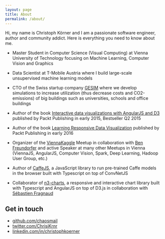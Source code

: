 ```yaml
---
layout: page
title: About
permalink: /about/
---
```


Hi, my name is Christoph Körner and I am a passionate software engineer, author and community addict. Here is everything you need to know about me.

* Master Student in Computer Science (Visual Computing) at Vienna University of Technology focusing on Machine Learning, Computer Vision and Graphics

* Data Scientist at T-Mobile Austria where I build large-scale unsupervised machine learning models

* CTO of the Swiss startup company [GESIM](http://gesim.ch) where we develop simulations to increase utilization (thus decrease costs and CO2-emissions) of big buildings such as universities, schools and office buildings

* Author of the book [Interactive data visualizations with AngularJS and D3](https://www.packtpub.com/web-development/data-visualization-d3-and-angularjs) published by Packt Publishing in early 2015, Bestseller Q2 2015

* Author of the book [Learning Responsive Data Visualization](https://www.amazon.com/Learning-Responsive-Visualization-Christoph-Korner/dp/178588378X/) published by Packt Publishing in early 2016

* Organizer of the [ViennaKaggle](http://viennakaggle.github.io/) Meetup in collaboration with [Ben Freundorfer](https://twitter.com/benfreu) and active Speaker at many other Meetups in Vienna (ViennaJS, AngularJS, Computer Vision, Spark, Deep Learning, Hadoop User Group, etc.)

* Author of [CaffeJS](https://github.com/chaosmail/caffejs), a JavaScript library to run pre-trained Caffe models in the browser built with Typescript on top of ConvNetJS

* Collaborator of [n3-charts](https://github.com/n3-charts/line-chart), a responsive and interactive chart library built with Typescript and AngularJS on top of D3.js in collaboration with [Sébastien Fragnaud](https://github.com/lorem--ipsum)

## Get in touch

* [github.com/chaosmail](https://github.com/chaosmail)
* [twitter.com/ChrisiKrnr](https://twitter.com/ChrisiKrnr)
* [linkedin.com/in/christophkoerner](https://www.linkedin.com/in/christophkoerner)